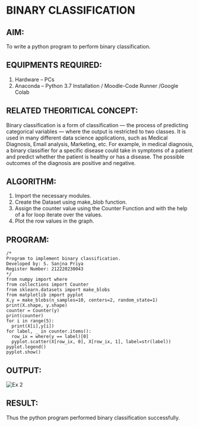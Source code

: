 # BINARY CLASSIFICATION
## AIM:

To write a python program to perform binary classification.

## EQUIPMENTS REQUIRED:

1. Hardware – PCs
2. Anaconda – Python 3.7 Installation / Moodle-Code Runner /Google Colab

## RELATED THEORITICAL CONCEPT:

Binary classification is a form of classification — the process of predicting categorical variables — where the output is restricted to two classes.
It is used in many different data science applications, such as Medical Diagnosis, Email analysis, Marketing, etc.
For example, in medical diagnosis, a binary classifier for a specific disease could take in symptoms of a patient and predict whether the patient is healthy or has a disease. The possible outcomes of the diagnosis are positive and negative.

## ALGORITHM:

1. Import the necessary modules.
2. Create the Dataset using make_blob function.
3. Assign the counter value using the Counter Function and with the help of a for loop iterate over the values.
4. Plot the row values in the graph.

## PROGRAM:

```
/*
Program to implement binary classification.
Developed by: S. Sanjna Priya
Register Number: 212220230043
*/
from numpy import where
from collections import Counter
from sklearn.datasets import make_blobs
from matplotlib import pyplot
X,y = make_blobs(n_samples=10, centers=2, random_state=1)
print(X.shape, y.shape)
counter = Counter(y)
print(counter)
for i in range(5):
  print(X[i],y[i])
for label, _ in counter.items():
  row_ix = where(y == label)[0]
  pyplot.scatter(X[row_ix, 0], X[row_ix, 1], label=str(label))
pyplot.legend()
pyplot.show()
```

## OUTPUT:

![Ex 2](https://user-images.githubusercontent.com/75234965/166245194-be1575dc-5b4c-482e-9154-97e7c45fe4bb.PNG)

## RESULT:
Thus the python program performed binary classification successfully.
